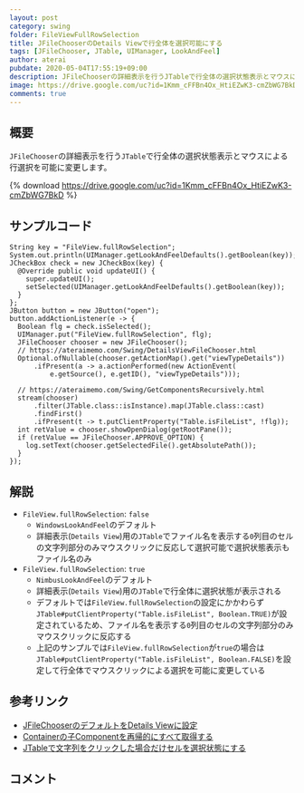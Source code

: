 ```yaml
---
layout: post
category: swing
folder: FileViewFullRowSelection
title: JFileChooserのDetails Viewで行全体を選択可能にする
tags: [JFileChooser, JTable, UIManager, LookAndFeel]
author: aterai
pubdate: 2020-05-04T17:55:19+09:00
description: JFileChooserの詳細表示を行うJTableで行全体の選択状態表示とマウスによる行選択を可能に変更します。
image: https://drive.google.com/uc?id=1Kmm_cFFBn4Ox_HtiEZwK3-cmZbWG7BkD
comments: true
---
```

## 概要
`JFileChooser`の詳細表示を行う`JTable`で行全体の選択状態表示とマウスによる行選択を可能に変更します。

{% download https://drive.google.com/uc?id=1Kmm_cFFBn4Ox_HtiEZwK3-cmZbWG7BkD %}

## サンプルコード
<pre class="prettyprint"><code>String key = "FileView.fullRowSelection";
System.out.println(UIManager.getLookAndFeelDefaults().getBoolean(key));
JCheckBox check = new JCheckBox(key) {
  @Override public void updateUI() {
    super.updateUI();
    setSelected(UIManager.getLookAndFeelDefaults().getBoolean(key));
  }
};
JButton button = new JButton("open");
button.addActionListener(e -&gt; {
  Boolean flg = check.isSelected();
  UIManager.put("FileView.fullRowSelection", flg);
  JFileChooser chooser = new JFileChooser();
  // https://ateraimemo.com/Swing/DetailsViewFileChooser.html
  Optional.ofNullable(chooser.getActionMap().get("viewTypeDetails"))
      .ifPresent(a -&gt; a.actionPerformed(new ActionEvent(
          e.getSource(), e.getID(), "viewTypeDetails")));

  // https://ateraimemo.com/Swing/GetComponentsRecursively.html
  stream(chooser)
      .filter(JTable.class::isInstance).map(JTable.class::cast)
      .findFirst()
      .ifPresent(t -&gt; t.putClientProperty("Table.isFileList", !flg));
  int retValue = chooser.showOpenDialog(getRootPane());
  if (retValue == JFileChooser.APPROVE_OPTION) {
    log.setText(chooser.getSelectedFile().getAbsolutePath());
  }
});
</code></pre>

## 解説
- `FileView.fullRowSelection`: `false`
    - `WindowsLookAndFeel`のデフォルト
    - 詳細表示(`Details View`)用の`JTable`でファイル名を表示する`0`列目のセルの文字列部分のみマウスクリックに反応して選択可能で選択状態表示もファイル名のみ
- `FileView.fullRowSelection`: `true`
    - `NimbusLookAndFeel`のデフォルト
    - 詳細表示(`Details View`)用の`JTable`で行全体に選択状態が表示される
    - デフォルトでは`FileView.fullRowSelection`の設定にかかわらず`JTable#putClientProperty("Table.isFileList", Boolean.TRUE)`が設定されているため、ファイル名を表示する`0`列目のセルの文字列部分のみマウスクリックに反応する
    - 上記のサンプルでは`FileView.fullRowSelection`が`true`の場合は`JTable#putClientProperty("Table.isFileList", Boolean.FALSE)`を設定して行全体でマウスクリックによる選択を可能に変更している

<!-- dummy comment line for breaking list -->

## 参考リンク
- [JFileChooserのデフォルトをDetails Viewに設定](https://ateraimemo.com/Swing/DetailsViewFileChooser.html)
- [Containerの子Componentを再帰的にすべて取得する](https://ateraimemo.com/Swing/GetComponentsRecursively.html)
- [JTableで文字列をクリックした場合だけセルを選択状態にする](https://ateraimemo.com/Swing/TableFileList.html)

<!-- dummy comment line for breaking list -->

## コメント
